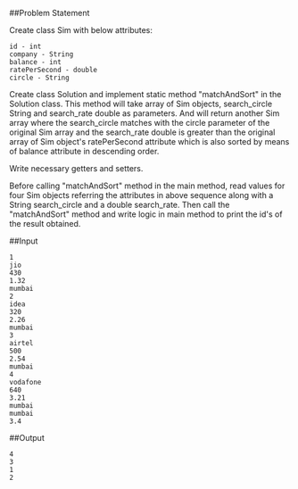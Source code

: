 ##Problem Statement

Create class Sim with below attributes: 

    id - int 
    company - String 
    balance - int 
    ratePerSecond - double 
    circle - String

Create class Solution and implement static method "matchAndSort" in the Solution class. 
This method will take array of Sim objects, search_circle String and search_rate double as parameters. 
And will return another Sim array where the search_circle matches with the circle parameter of the original Sim array and the search_rate double is greater than the original array of Sim object's ratePerSecond attribute which is also sorted by means of balance attribute in descending order.

Write necessary getters and setters.

Before calling "matchAndSort" method in the main method, read values for four Sim objects referring the attributes in above sequence along with a String search_circle and a double search_rate. 
Then call the "matchAndSort" method and write logic in main method to print the id's of the result obtained.

##Input

    1
    jio
    430
    1.32
    mumbai
    2
    idea
    320
    2.26
    mumbai
    3
    airtel
    500
    2.54
    mumbai
    4
    vodafone
    640
    3.21
    mumbai
    mumbai
    3.4

##Output

    4
    3
    1
    2

